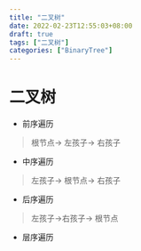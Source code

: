 ```yaml
---
title: "二叉树"
date: 2022-02-23T12:55:03+08:00
draft: true
tags: ["二叉树"]
categories: ["BinaryTree"]
---
```


# 二叉树

- 前序遍历
> 根节点-> 左孩子-> 右孩子
- 中序遍历
> 左孩子-> 根节点-> 右孩子
- 后序遍历
> 左孩子->右孩子-> 根节点
- 层序遍历
>

